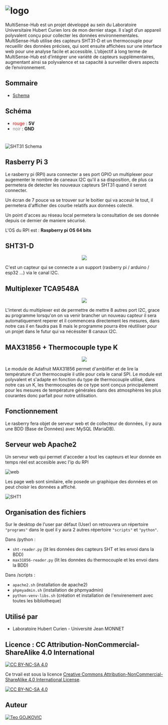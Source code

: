# ![logo](images/logo/MultiSense-hub_trasparent1.png)

MultiSense-Hub est un projet développé au sein du Laboratoire Universitaire Hubert Curien lors de mon dernier stage. Il s’agit d’un appareil polyvalent conçu pour collecter les données environnementales. MultiSense-Hub utilise des capteurs SHT31-D et un thermocouple pour recueillir des données précises, qui sont ensuite affichées sur une interface web pour une analyse facile et accessible. L’objectif à long terme de MultiSense-Hub est d’intégrer une variété de capteurs supplémentaires, augmentant ainsi sa polyvalence et sa capacité à surveiller divers aspects de l’environnement.

## Sommaire

- [Schema](schema)

## Schéma
- <font color="red"> rouge </font> : **5V**
- <font color="grey"> noir </font> : **GND**

#

![SHT31 Schema](images/schema.jpg)

## Rasberry Pi 3

Le rasberry pi (RPI) aura connecter a ses port GPIO un multiplexer pour augementer le nombre de caneaux I2C qu'il a sa disposition, de plus ca permetera de detecter les nouveaux capteurs SHT31 quand il seront connecter.

Un écran de 7 pouce va se trouver sur le boitier qui va acceuir le tout, il permetera d'afficher des courbe relatifs aux données colecté.

Un point d'acces au réseau local permetera la consultation de ses donnée depuis ce dernier de maniere sécurisé.

L'OS du RPI est : **Raspberry pi OS 64 bits**

## SHT31-D

<p  align='center'>
    <img src="images/SHT31D.jpg">
</p>

C'est un capteur qui se connecte a un support (rasberry pi / arduino / esp32 ...) via le canal I2C.

## Multiplexer TCA9548A

<p  align='center'>
    <img src="images/TCA9548A.jpg">
</p>

L'interet du multiplexer est de permettre de mettre 8 autres port I2C, grace au programme lorsqu'on on va venir brancher un nouveau capteur il sera automatiquement reperer et il commencera directement les mesures, dans notre cas il en faudra pas 8 mais le programme pourra être réutiliser pour un projet dans le futur qui va nécéssiter 8 canaux I2C.

## MAX31856 + Thermocouple type K

<p  align='center'>
    <img src="images/max31856.jpg">
</p>

Le module de Adafruit MAX31856 permet d'amblifier et de lire la température d'un thermocouple il utile pour cela le canal SPI. Le module est polyvalent et s'adapte en fonction du type de thermocouple utilisé, dans notre cas un K, les thermocouples de ce type sont conçus principalement pour les mesures de température générales dans des atmosphères les plus courantes donc parfait pour notre utilisation.

## Fonctionnement

Le rasberry fera objet de serveur web et de collecteur de données, il y aura une BDD (Base de Données) avec MySQL (MariaDB).

## Serveur web Apache2

Un serveur web qui permet d'acceder a tout les capteurs et leur donnée en temps réel est accesible avec l'ip du RPI

![web](images/web.png)

Les page web sont similaire, elle posede un graphique des données et  on peut choisir les données a affiché.

![SHT1](images/web_sht31.png)

## Organisation des fichiers

Sur le desktop de l'user par défaut (User) on retrouvera un répertoire `"programs"` dans le quel il y aura 2 autres répertoire `"scripts"` et `"python"`.

Dans /python :

- ``sht-reader.py`` (lit les données des capteurs SHT et les envoi dans la BDD)
- ``max31856-reader.py`` (lit les données du thermocouple et les envoi dans la BDD)

Dans /scripts :

- ``apache2.sh`` (installation de apache2)
- ``phpmyadmin.sh`` (installation de phpmyadmin)
- ``python-venv-libs.sh`` (création et installation de l'envirenement avec toutes les bibliotheque)

## Utilisé par

- Laboratoire Hubert Curien - Université Jean MONNET

## Licence : CC Attribution-NonCommercial-ShareAlike 4.0 International
[![CC BY-NC-SA 4.0][cc-by-nc-sa-shield]][cc-by-nc-sa]

Ce trvail est sous la licence [Creative Commons Attribution-NonCommercial-ShareAlike 4.0
International License][cc-by-nc-sa].

[![CC BY-NC-SA 4.0][cc-by-nc-sa-image]][cc-by-nc-sa]

[cc-by-nc-sa]: http://creativecommons.org/licenses/by-nc-sa/4.0/
[cc-by-nc-sa-image]: https://licensebuttons.net/l/by-nc-sa/4.0/88x31.png
[cc-by-nc-sa-shield]: https://img.shields.io/badge/License-CC%20BY--NC--SA%204.0-lightgrey.svg

## Auteur
[![Teo GOJKOVIC](https://img.shields.io/badge/Teo_GOJKOVIC-222e45?style=for-the-badge&logo=github&logoColor=white)](https://github.com/Teo-Gojkovic)
